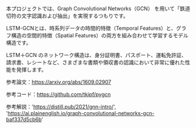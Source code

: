 本プロジェクトでは、Graph Convolutional Networks（GCN） を用いて「鉄道切符の文字認識および抽出」を実現するつもりです。

LSTM-GCNとは、時系列データの時間的特徴（Temporal Features）と、グラフ構造の空間的特徴（Spatial Features）の両方を組み合わせて学習するモデル構造です。

LSTM＋GCN のネットワーク構造は、身分証明書、パスポート、運転免許証、請求書、レシートなど、さまざまな書類や領収書の認識において非常に優れた性能を発揮します。

参考論文：https://arxiv.org/abs/1609.02907

参考コード：https://github.com/tkipf/pygcn

参考解説：'https://distill.pub/2021/gnn-intro/', 'https://ai.plainenglish.io/graph-convolutional-networks-gcn-baf337d5cb6b'
